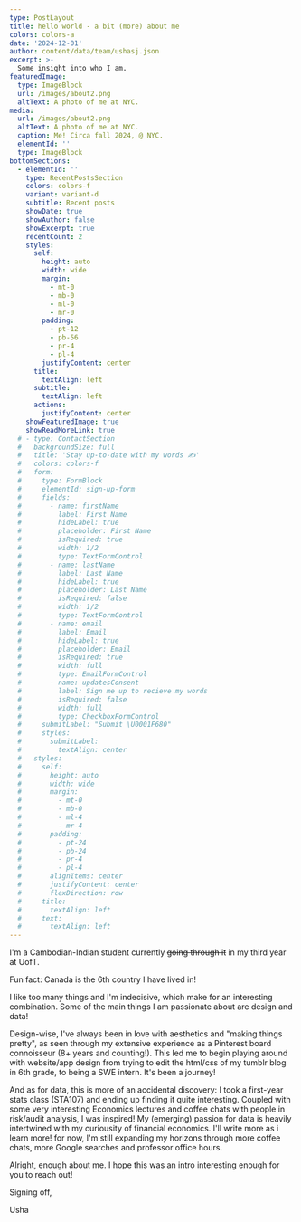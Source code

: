```yaml
---
type: PostLayout
title: hello world - a bit (more) about me
colors: colors-a
date: '2024-12-01'
author: content/data/team/ushasj.json
excerpt: >-
  Some insight into who I am.
featuredImage:
  type: ImageBlock
  url: /images/about2.png
  altText: A photo of me at NYC.
media:
  url: /images/about2.png
  altText: A photo of me at NYC.
  caption: Me! Circa fall 2024, @ NYC.
  elementId: ''
  type: ImageBlock
bottomSections:
  - elementId: ''
    type: RecentPostsSection
    colors: colors-f
    variant: variant-d
    subtitle: Recent posts
    showDate: true
    showAuthor: false
    showExcerpt: true
    recentCount: 2
    styles:
      self:
        height: auto
        width: wide
        margin:
          - mt-0
          - mb-0
          - ml-0
          - mr-0
        padding:
          - pt-12
          - pb-56
          - pr-4
          - pl-4
        justifyContent: center
      title:
        textAlign: left
      subtitle:
        textAlign: left
      actions:
        justifyContent: center
    showFeaturedImage: true
    showReadMoreLink: true
  # - type: ContactSection
  #   backgroundSize: full
  #   title: 'Stay up-to-date with my words ✍️'
  #   colors: colors-f
  #   form:
  #     type: FormBlock
  #     elementId: sign-up-form
  #     fields:
  #       - name: firstName
  #         label: First Name
  #         hideLabel: true
  #         placeholder: First Name
  #         isRequired: true
  #         width: 1/2
  #         type: TextFormControl
  #       - name: lastName
  #         label: Last Name
  #         hideLabel: true
  #         placeholder: Last Name
  #         isRequired: false
  #         width: 1/2
  #         type: TextFormControl
  #       - name: email
  #         label: Email
  #         hideLabel: true
  #         placeholder: Email
  #         isRequired: true
  #         width: full
  #         type: EmailFormControl
  #       - name: updatesConsent
  #         label: Sign me up to recieve my words
  #         isRequired: false
  #         width: full
  #         type: CheckboxFormControl
  #     submitLabel: "Submit \U0001F680"
  #     styles:
  #       submitLabel:
  #         textAlign: center
  #   styles:
  #     self:
  #       height: auto
  #       width: wide
  #       margin:
  #         - mt-0
  #         - mb-0
  #         - ml-4
  #         - mr-4
  #       padding:
  #         - pt-24
  #         - pb-24
  #         - pr-4
  #         - pl-4
  #       alignItems: center
  #       justifyContent: center
  #       flexDirection: row
  #     title:
  #       textAlign: left
  #     text:
  #       textAlign: left
---
```


I'm a Cambodian-Indian student currently ~~going through it~~ in my third year at UofT.

Fun fact: Canada is the 6th country I have lived in!

I like too many things and I'm indecisive, which make for an interesting combination. Some of the main things I am passionate about are design and data!

Design-wise, I've always been in love with aesthetics and "making things pretty", as seen through my extensive experience as a Pinterest board connoisseur (8+ years and counting!). This led me to begin playing around with website/app design from trying to edit the html/css of my tumblr blog in 6th grade, to being a SWE intern. It's been a journey!

And as for data, this is more of an accidental discovery: I took a first-year stats class (STA107) and ending up finding it quite interesting. Coupled with some very interesting Economics lectures and coffee chats with people in risk/audit analysis, I was inspired! My (emerging) passion for data is heavily intertwined with my curiousity of financial economics. I'll write more as i learn more! for now, I'm still expanding my horizons through more coffee chats, more Google searches and professor office hours.

Alright, enough about me. I hope this was an intro interesting enough for you to reach out!

Signing off,

Usha
